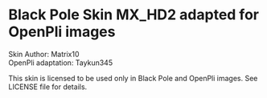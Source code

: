 Black Pole Skin MX_HD2 adapted for OpenPli images
=================================================

Skin Author: Matrix10  
OpenPli adaptation: Taykun345

This skin is licensed to be used only in Black Pole and OpenPli images.
See LICENSE file for details.